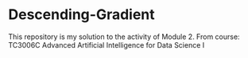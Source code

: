 # Descending-Gradient
This repository is my solution to the activity of Module 2. From course: TC3006C Advanced Artificial Intelligence for Data Science I
